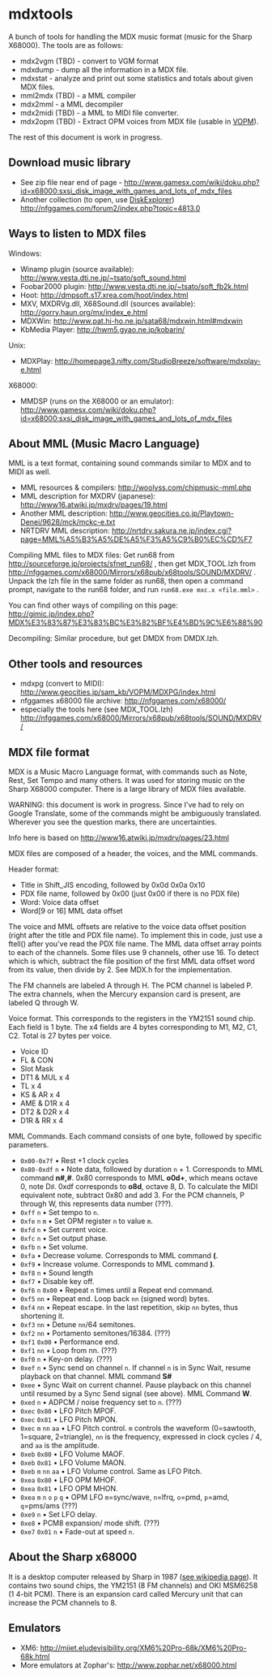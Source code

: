 mdxtools
========

A bunch of tools for handling the MDX music format (music for the Sharp X68000). The tools are as follows:

* mdx2vgm (TBD) - convert to VGM format
* mdxdump - dump all the information in a MDX file.
* mdxstat - analyze and print out some statistics and totals about given MDX files.
* mml2mdx (TBD) - a MML compiler
* mdx2mml - a MML decompiler
* mdx2midi (TBD) - a MML to MIDI file converter.
* mdx2opm (TBD) - Extract OPM voices from MDX file (usable in [VOPM](http://www.geocities.jp/sam_kb/VOPM/)). 

The rest of this document is work in progress.

Download music library
----------------------

* See zip file near end of page - http://www.gamesx.com/wiki/doku.php?id=x68000:sxsi_disk_image_with_games_and_lots_of_mdx_files
* Another collection (to open, use [DiskExplorer](http://hp.vector.co.jp/authors/VA013937/editdisk/index_e.html)) http://nfggames.com/forum2/index.php?topic=4813.0

Ways to listen to MDX files
---------------------------

Windows:

* Winamp plugin (source available): http://www.vesta.dti.ne.jp/~tsato/soft_sound.html
* Foobar2000 plugin: http://www.vesta.dti.ne.jp/~tsato/soft_fb2k.html
* Hoot: http://dmpsoft.s17.xrea.com/hoot/index.html
* MXV, MXDRVg.dll, X68Sound.dll (sources available): http://gorry.haun.org/mx/index_e.html
* MDXWin: http://www.pat.hi-ho.ne.jp/sata68/mdxwin.html#mdxwin
* KbMedia Player: http://hwm5.gyao.ne.jp/kobarin/

Unix:

* MDXPlay: http://homepage3.nifty.com/StudioBreeze/software/mdxplay-e.html

X68000:

* MMDSP (runs on the X68000 or an emulator): http://www.gamesx.com/wiki/doku.php?id=x68000:sxsi_disk_image_with_games_and_lots_of_mdx_files

About MML (Music Macro Language)
--------------------------------
MML is a text format, containing sound commands similar to MDX and to MIDI as well.

* MML resources & compilers: http://woolyss.com/chipmusic-mml.php
* MML description for MXDRV (japanese): http://www16.atwiki.jp/mxdrv/pages/19.html
* Another MML description: http://www.geocities.co.jp/Playtown-Denei/9628/mck/mckc-e.txt
* NRTDRV MML description: http://nrtdrv.sakura.ne.jp/index.cgi?page=MML%A5%B3%A5%DE%A5%F3%A5%C9%B0%EC%CD%F7

Compiling MML files to MDX files: Get run68 from http://sourceforge.jp/projects/sfnet_run68/ , then get MDX_TOOL.lzh from http://nfggames.com/x68000/Mirrors/x68pub/x68tools/SOUND/MXDRV/ . Unpack the lzh file in the same folder as run68, then open a command prompt, navigate to the run68 folder, and run `run68.exe mxc.x <file.mml>` .

You can find other ways of compiling on this page: http://gimic.jp/index.php?MDX%E3%83%87%E3%83%BC%E3%82%BF%E4%BD%9C%E6%88%90

Decompiling: Similar procedure, but get DMDX from DMDX.lzh.


Other tools and resources
-------------------------

* mdxpg (convert to MIDI): http://www.geocities.jp/sam_kb/VOPM/MDXPG/index.html
* nfggames x68000 file archive: http://nfggames.com/x68000/
* especially the tools here (see MDX_TOOL.lzh) http://nfggames.com/x68000/Mirrors/x68pub/x68tools/SOUND/MXDRV/

MDX file format
---------------

MDX is a Music Macro Language format, with commands such as Note, Rest, Set Tempo and many others. It was used for storing music on the Sharp X68000 computer. There is a large library of MDX files available.

WARNING: this document is work in progress. Since I've had to rely on Google Translate, some of the commands might be ambiguously translated. Wherever you see the question marks, there are uncertainties.

Info here is based on http://www16.atwiki.jp/mxdrv/pages/23.html

MDX files are composed of a header, the voices, and the MML commands.

Header format:

* Title in Shift_JIS encoding, followed by 0x0d 0x0a 0x10
* PDX file name, followed by 0x00 (just 0x00 if there is no PDX file)
* Word: Voice data offset
* Word[9 or 16] MML data offset

The voice and MML offsets are relative to the voice data offset position (right after the title and PDX file name). To implement this in code, just use a ftell() after you've read the PDX file name. The MML data offset array points to each of the channels. Some files use 9 channels, other use 16. To detect which is which, subtract the file position of the first MML data offset word from its value, then divide by 2. See MDX.h for the implementation.

The FM channels are labeled A through H. The PCM channel is labeled P. The extra channels, when the Mercury expansion card is present, are labeled Q through W.

Voice format. This corresponds to the registers in the YM2151 sound chip. Each field is 1 byte. The x4 fields are 4 bytes corresponding to M1, M2, C1, C2. Total is 27 bytes per voice.

* Voice ID
* FL & CON
* Slot Mask
* DT1 & MUL x 4
* TL x 4
* KS & AR x 4
* AME & D1R x 4
* DT2 & D2R x 4
* D1R & RR x 4

MML Commands. Each command consists of one byte, followed by specific parameters.

* `0x00-0x7f` • Rest +1 clock cycles
* `0x80-0xdf` `n` • Note data, followed by duration `n` + 1. Corresponds to MML command **n#,#**. 0x80 corresponds to MML **o0d+**, which means octave 0, note D♯. 0xdf corresponds to **o8d**, octave 8, D. To calculate the MIDI equivalent note, subtract 0x80 and add 3. For the PCM channels, P through W, this represents data number (???).
* `0xff` `n` • Set tempo to `n`.
* `0xfe` `n` `m` • Set OPM register `n` to value `m`.
* `0xfd` `n` • Set current voice.
* `0xfc` `n` • Set output phase.
* `0xfb` `n` • Set volume.
* `0xfa` • Decrease volume. Corresponds to MML command **(**.
* `0xf9` • Increase volume. Corresponds to MML command **)**.
* `0xf8` `n` • Sound length
* `0xf7` • Disable key off.
* `0xf6` `n` `0x00` • Repeat `n` times until a Repeat end command.
* `0xf5` `nn` • Repeat end. Loop back `nn` (signed word) bytes.
* `0xf4` `nn` • Repeat escape. In the last repetition, skip `nn` bytes, thus shortening it.
* `0xf3` `nn` • Detune `nn`/64 semitones.
* `0xf2` `nn` • Portamento semitones/16384. (???)
* `0xf1` `0x00` • Performance end.
* `0xf1` `nn` • Loop from nn. (???)
* `0xf0` `n` • Key-on delay. (???)
* `0xef` `n` • Sync send on channel `n`. If channel `n` is in Sync Wait, resume playback on that channel. MML command **S#**
* `0xee` • Sync Wait on current channel. Pause playback on this channel until resumed by a Sync Send signal (see above). MML Command **W**.
* `0xed` `n` • ADPCM / noise frequency set to `n`. (???)
* `0xec` `0x80` • LFO Pitch MPOF.
* `0xec` `0x81` • LFO Pitch MPON.
* `0xec` `m` `nn` `aa` • LFO Pitch control. `m` controls the waveform (0=sawtooth, 1=square, 2=triangle), `nn` is the frequency, expressed in clock cycles / 4, and `aa` is the amplitude.
* `0xeb` `0x80` • LFO Volume MAOF.
* `0xeb` `0x81` • LFO Volume MAON.
* `0xeb` `m` `nn` `aa` • LFO Volume control. Same as LFO Pitch.
* `0xea` `0x80` • LFO OPM MHOF.
* `0xea` `0x81` • LFO OPM MHON.
* `0xea` `m` `n` `o` `p` `q` • OPM LFO `m`=sync/wave, `n`=lfrq, `o`=pmd, `p`=amd, `q`=pms/ams  (???)
* `0xe9` `n` • Set LFO delay.
* `0xe8` • PCM8 expansion/ mode shift. (???)
* `0xe7` `0x01` `n` • Fade-out at speed `n`.

About the Sharp x68000
----------------------

It is a desktop computer released by Sharp in 1987 ([see wikipedia page](http://en.wikipedia.org/wiki/Sharp_X68000)). It contains two sound chips, the YM2151 (8 FM channels) and OKI MSM6258 (1 4-bit PCM). There is an expansion card called Mercury unit that can increase the PCM channels to 8.

Emulators
---------

* XM6: http://mijet.eludevisibility.org/XM6%20Pro-68k/XM6%20Pro-68k.html
* More emulators at Zophar's: http://www.zophar.net/x68000.html
